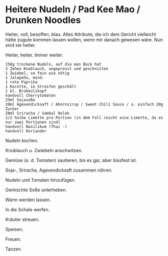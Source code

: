 # Heitere Nudeln / Pad Kee Mao / Drunken Noodles

Heiter, voll, besoffen, blau. Alles Attribute, die ich dem Gericht vielleicht hätte zugute kommen lassen wollen, wenn mir danach gewesen wäre. Nun sind sie heiter. 

Heiter, heiter. Immer weiter.

```text
150g trockene Nudeln, auf die man Bock hat
3 Zehen Knoblauch, angepresst und geschnitten
1 Zwiebel, so fein wie nötig
1 Jalapeño, mind.
1 rote Paprika
1 Karotte, in Streifen geschält
1 kl. Brokkolikopf
handvoll Cherrytomaten
25ml Sojasoße
20ml Agavendicksaft / Ahornsirup / Sweet Chili Sauce / o. einfach 20g Zucker
20ml Sriracha / Sambal Oelek
1/2 halbe Limette pro Portion (in dem Fall reicht eine Limette, da es nur zwei Portionen sind)
handvoll Basilikum (Thai -)
handvoll Koriander
```

Nudeln kochen.

Knoblauch u. Zwiebeln anschwitzen.

Gemüse \(o. d. Tomaten\) sautieren, bis es gar, aber bissfest ist.

Soja-, Sriracha, Agavendicksaft zusammen rühren.

Nudeln und Tomaten hinzufügen.

Gemischte Soße unterheben.

Warm werden lassen.

In die Schale werfen.

Kräuter streuen.

Speisen.

Freuen.

Tanzen.


